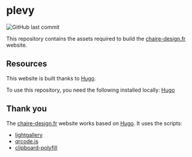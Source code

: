 # plevy

![GitHub last commit](https://img.shields.io/github/last-commit/picchono/CDJP)

This repository contains the assets required to build the [chaire-design.fr](https://chaire-design.fr) website.

## Resources

This website is built thanks to [Hugo](https://gohugo.io/).

To use this repository, you need the following installed locally:
[Hugo](https://gohugo.io/)

## Thank you

The [chaire-design.fr](https://chaire-design.fr) website works based on [Hugo](https://gohugo.io/).
It uses the scripts:
- [lightgallery](http://www.lightgalleryjs.com/)
- [qrcode.js](https://davidshimjs.github.io/qrcodejs/)
- [clipboard-polyfill](https://github.com/lgarron/clipboard-polyfill)
